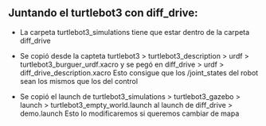 


## Juntando el turtlebot3 con diff_drive:
- La carpeta turtlebot3_simulations tiene que estar dentro de la carpeta diff_drive

- Se copió desde la capteta turtlebot3 > turtlebot3_description > urdf > turtlebot3_burguer_urdf.xacro
  y se pegó en diff_drive > urdf > diff_drive_description.xacro
  Esto consigue que los /joint_states del robot sean los mismos que los del control
  
  
- Se copió el launch de turtlebot3_simulations > turtlebot3_gazebo > launch > turtlebot3_empty_world.launch
    al launch de diff_drive > demo.launch
    Esto lo modificaremos si queremos cambiar de mapa
